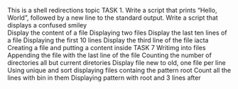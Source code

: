 This is a shell redirections topic
 TASK 1. Write a script that prints “Hello, World”, followed by a new line to the standard output.
 Write a script that displays a confused smiley  
 Display the content of a file
 Displaying two files
 Display the last ten lines of a file
 Displaying the first 10 lines
 Display the third line of the file iacta
 Creating a file and putting a content inside
 TASK 7
 Writimg into files
 Appending the file with the last line of the file
 Counting the number of directories all but current diretories
 Display file new to old, one file per line
 Using unique and sort
displaying files containg the pattern root
Count all the lines with bin in them
 Displaying pattern with root and 3 lines after 
